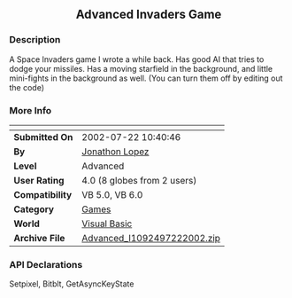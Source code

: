 ﻿<div align="center">

## Advanced Invaders Game


</div>

### Description

A Space Invaders game I wrote a while back. Has good AI that tries to dodge your missiles. Has a moving starfield in the background, and little mini-fights in the background as well. (You can turn them off by editing out the code)
 
### More Info
 


<span>             |<span>
---                |---
**Submitted On**   |2002-07-22 10:40:46
**By**             |[Jonathon Lopez](https://github.com/Planet-Source-Code/PSCIndex/blob/master/ByAuthor/jonathon-lopez.md)
**Level**          |Advanced
**User Rating**    |4.0 (8 globes from 2 users)
**Compatibility**  |VB 5\.0, VB 6\.0
**Category**       |[Games](https://github.com/Planet-Source-Code/PSCIndex/blob/master/ByCategory/games__1-38.md)
**World**          |[Visual Basic](https://github.com/Planet-Source-Code/PSCIndex/blob/master/ByWorld/visual-basic.md)
**Archive File**   |[Advanced\_I1092497222002\.zip](https://github.com/Planet-Source-Code/jonathon-lopez-advanced-invaders-game__1-37163/archive/master.zip)

### API Declarations

Setpixel, Bitblt, GetAsyncKeyState





